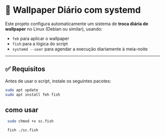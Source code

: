 # 📄 Wallpaper Diário com systemd 

Este projeto configura automaticamente um sistema de **troca diária de wallpaper** no Linux (Debian ou similar), usando:

- `feh` para aplicar o wallpaper
- `fish` para a lógica do script
- `systemd --user` para agendar a execução diariamente à meia-noite

---

## ✅ Requisitos

Antes de usar o script, instale os seguintes pacotes:

```bash
sudo apt update
sudo apt install feh fish

```
## como usar 
```bash
 sudo chmod +x sc.fish

 fish ./sc.fish
